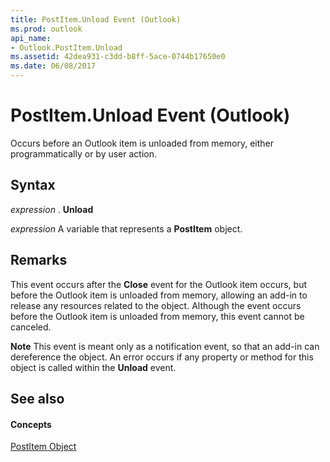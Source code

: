 ```yaml
---
title: PostItem.Unload Event (Outlook)
ms.prod: outlook
api_name:
- Outlook.PostItem.Unload
ms.assetid: 42dea931-c3dd-b8ff-5ace-0744b17650e0
ms.date: 06/08/2017
---
```



# PostItem.Unload Event (Outlook)

Occurs before an Outlook item is unloaded from memory, either programmatically or by user action. 


## Syntax

 _expression_ . **Unload**

 _expression_ A variable that represents a **PostItem** object.


## Remarks

This event occurs after the  **Close** event for the Outlook item occurs, but before the Outlook item is unloaded from memory, allowing an add-in to release any resources related to the object. Although the event occurs before the Outlook item is unloaded from memory, this event cannot be canceled.


 **Note**  This event is meant only as a notification event, so that an add-in can dereference the object. An error occurs if any property or method for this object is called within the  **Unload** event.


## See also


#### Concepts


[PostItem Object](postitem-object-outlook.md)

